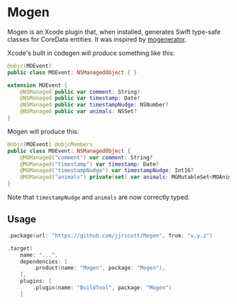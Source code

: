 # Mogen

Mogen is an Xcode plugin that, when installed, generates Swift type-safe classes for CoreData entities. It was inspired by [mogenerator](https://github.com/rentzsch/mogenerator).

Xcode's built in codegen will produce something like this:

```swift
@objc(MOEvent)
public class MOEvent: NSManagedObject { }

extension MOEvent {
    @NSManaged public var comment: String?
    @NSManaged public var timestamp: Date?
    @NSManaged public var timestampNudge: NSNumber?
    @NSManaged public var animals: NSSet?
}
```

Mogen will produce this:

```swift
@objc(MOEvent) @objcMembers
public class MOEvent: NSManagedObject {
    @MGManaged("comment") var comment: String?
    @MGManaged("timestamp") var timestamp: Date?
    @MGManaged("timestampNudge") var timestampNudge: Int16?
    @MGManaged("animals") private(set) var animals: MGMutableSet<MOAnimal>
}
```

Note that `timestampNudge` and `animals` are now correctly typed.

## Usage

```swift
.package(url: "https://github.com/jjrscott/Mogen", from: "x.y.z")
```

```swift
.target(
    name: "...",
    dependencies: [
        .product(name: "Mogen", package: "Mogen"),
    ],
    plugins: [
        .plugin(name: "BuildTool", package: "Mogen")
    ]
```
